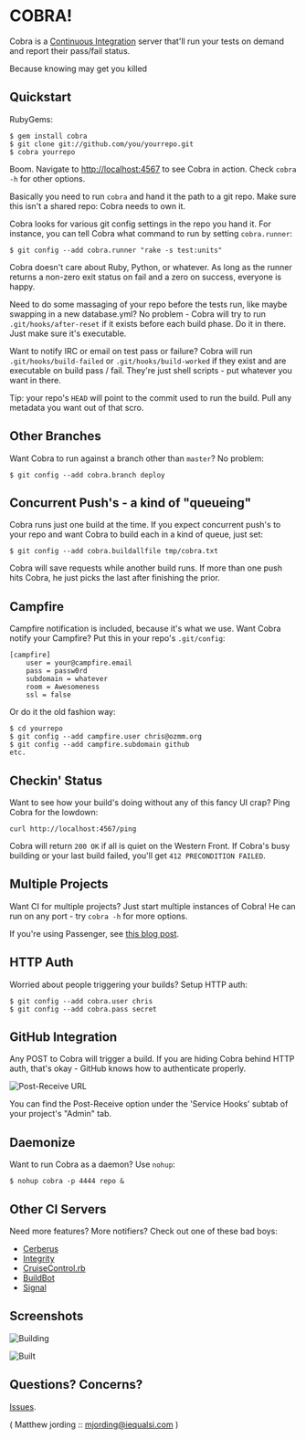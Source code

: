 COBRA!
======

Cobra is a [Continuous
Integration](http://en.wikipedia.org/wiki/Continuous_integration)
server that'll run your tests on demand and report their pass/fail status.

Because knowing may get you killed


Quickstart
----------

RubyGems:

    $ gem install cobra
    $ git clone git://github.com/you/yourrepo.git
    $ cobra yourrepo

Boom. Navigate to <http://localhost:4567> to see Cobra in action.
Check `cobra -h` for other options.

Basically you need to run `cobra` and hand it the path to a git
repo. Make sure this isn't a shared repo: Cobra needs to own it.

Cobra looks for various git config settings in the repo you hand it. For
instance, you can tell Cobra what command to run by setting
`cobra.runner`:

    $ git config --add cobra.runner "rake -s test:units"

Cobra doesn't care about Ruby, Python, or whatever. As long as the
runner returns a non-zero exit status on fail and a zero on success,
everyone is happy.

Need to do some massaging of your repo before the tests run, like
maybe swapping in a new database.yml? No problem - Cobra will try to
run `.git/hooks/after-reset` if it exists before each build phase.
Do it in there. Just make sure it's executable.

Want to notify IRC or email on test pass or failure? Cobra will run
`.git/hooks/build-failed` or `.git/hooks/build-worked` if they exist
and are executable on build pass / fail. They're just shell scripts -
put whatever you want in there.

Tip: your repo's `HEAD` will point to the commit used to run the
build. Pull any metadata you want out of that scro.


Other Branches
----------------------

Want Cobra to run against a branch other than `master`? No problem:

    $ git config --add cobra.branch deploy


Concurrent Push's - a kind of "queueing"
----------------------------------------

Cobra runs just one build at the time. If you expect concurrent push's
to your repo and want Cobra to build each in a kind of queue, just set:

    $ git config --add cobra.buildallfile tmp/cobra.txt

Cobra will save requests while another build runs. If more than one push
hits Cobra, he just picks the last after finishing the prior.


Campfire
-------------

Campfire notification is included, because it's what we use. Want Cobra
notify your Campfire? Put this in your repo's `.git/config`:

    [campfire]
    	user = your@campfire.email
    	pass = passw0rd
    	subdomain = whatever
    	room = Awesomeness
    	ssl = false

Or do it the old fashion way:

    $ cd yourrepo
    $ git config --add campfire.user chris@ozmm.org
    $ git config --add campfire.subdomain github
    etc.


Checkin' Status
----------------------

Want to see how your build's doing without any of this fancy UI crap?
Ping Cobra for the lowdown:

    curl http://localhost:4567/ping

Cobra will return `200 OK` if all is quiet on the Western Front. If
Cobra's busy building or your last build failed, you'll get `412
PRECONDITION FAILED`.


Multiple Projects
------------------------

Want CI for multiple projects? Just start multiple instances of Cobra!
He can run on any port - try `cobra -h` for more options.

If you're using Passenger, see [this blog post](http://chrismdp.github.com/2010/03/multiple-ci-joes-with-rack-and-passenger/).


HTTP Auth
----------------

Worried about people triggering your builds? Setup HTTP auth:

    $ git config --add cobra.user chris
    $ git config --add cobra.pass secret


GitHub Integration
--------------------------

Any POST to Cobra will trigger a build. If you are hiding Cobra behind
HTTP auth, that's okay - GitHub knows how to authenticate properly.

![Post-Receive URL](http://img.skitch.com/20090806-d2bxrk733gqu8m11tf4kyir5d8.png)

You can find the Post-Receive option under the 'Service Hooks' subtab
of your project's "Admin" tab.


Daemonize
----------------

Want to run Cobra as a daemon? Use `nohup`:

    $ nohup cobra -p 4444 repo &


Other CI Servers
------------------------

Need more features? More notifiers? Check out one of these bad boys:

* [Cerberus](http://cerberus.rubyforge.org/)
* [Integrity](http://integrityapp.com/)
* [CruiseControl.rb](http://cruisecontrolrb.thoughtworks.com/)
* [BuildBot](http://buildbot.net/trac)
* [Signal](http://www.github.com/dcrec1/signal)


Screenshots
------------------

![Building](http://img.skitch.com/20090806-ryw34ksi5ixnrdwxcptqy28iy7.png)

![Built](http://img.skitch.com/20090806-f7j3r65yecaq13hdcxqwtc5krd.)


Questions? Concerns?
---------------------------------

[Issues](http://github.com/OpenGotham/cobra/issues).


( Matthew jording :: mjording@iequalsi.com )
